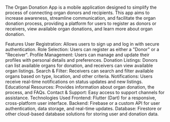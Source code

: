 The Organ Donation App is a mobile application designed to simplify the process of connecting organ donors and recipients. This app aims to increase awareness, streamline communication, and facilitate the organ donation process, providing a platform for users to register as donors or receivers, view available organ donations, and learn more about organ donation.

Features
User Registration: Allows users to sign up and log in with secure authentication.
Role Selection: Users can register as either a "Donor" or a "Receiver".
Profile Management: Users can manage and update their profiles with personal details and preferences.
Donation Listings: Donors can list available organs for donation, and receivers can view available organ listings.
Search & Filter: Receivers can search and filter available organs based on type, location, and other criteria.
Notifications: Users receive real-time notifications on status updates and new listings.
Educational Resources: Provides information about organ donation, the process, and FAQs.
Contact & Support: Easy access to support channels for assistance.
Technologies Used
Frontend: Flutter (Dart) for a responsive, cross-platform user interface.
Backend: Firebase or a custom API for user authentication, data storage, and real-time updates.
Database: Firestore or other cloud-based database solutions for storing user and donation data.
